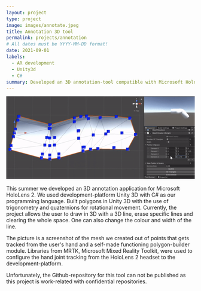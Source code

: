 ```yaml
---
layout: project
type: project
image: images/annotate.jpeg
title: Annotation 3D tool
permalink: projects/annotation
# All dates must be YYYY-MM-DD format!
date: 2021-09-01
labels:
  - AR development
  - Unity3d 
  - C#
summary: Developed an 3D annotation-tool compatible with Microsoft Hololens 2 smart-glasses. 
---
```



<img class="ui medium right floated rounded image" src="../images/unity.png">


This summer we developed an 3D annotation application for Microsoft HoloLens 2. We used development-platform Unity 3D with C# as our programming language. Built polygons in Unity 3D with the use of trigonometry and quaternions for rotational movement. Currently, the project allows the user to draw in 3D with a 3D line, erase specific lines and clearing the whole space. One can also change the colour and width of the line.

The picture is a screenshot of the mesh we created out of points that gets tracked from the user's hand and a self-made functioning polygon-builder module. Libraries from MRTK, Microsoft Mixed Reality Toolkit, were used to configure the hand joint tracking from the HoloLens 2 headset to the development-platform.  

Unfortunately, the Github-repository for this tool can not be published as this project is work-related with confidential repositories. 





